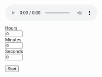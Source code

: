 <!DOCTYPE html>
<html>
<head>
<title>Timer</title>
</head>
<body>
<div class="listOfTimers">
<audio controls>
  <source src="horse.ogg" type="audio/ogg">
  <source src="horse.mp3" type="audio/mpeg">
Your browser does not support the audio element.
</audio>
	<div><p id="timeLeft"></p></div>	
    <div class="message"></div>
    <div class="alarmTime"></div>
	<div class="add">
		<label>Hours<br><input id="hours" type="number" value="0" min="0" max="24" onkeyup="enforceMinMax(this)">
		</label><br>
		<label>Minutes<br><input id="minutes" type="number" value="0" min="0" max="60" onkeyup="enforceMinMax(this)">
		</label><br>
		<label>Seconds<br><input id="seconds" type="number" value="0" min="0" max="60" onkeyup="enforceMinMax(this)">
		</label><br><br>
		<button id="startTimer" type="button">Start</button>
	</div>	
</div>
<script src="https://github.com/Came1ot/came1ot.github.io/blob/main/timer.js"></script>
<audio id="alarmSound" src="/alarm.wav" preload="auto"></audio>
</body>
</html>
